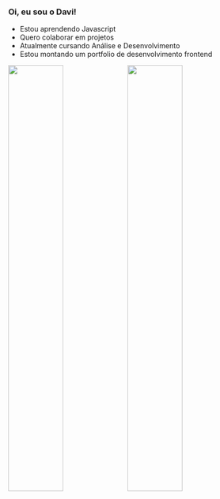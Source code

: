 ### Oi, eu sou o Davi!


-  Estou aprendendo Javascript
-  Quero colaborar em projetos
-  Atualmente cursando Análise e Desenvolvimento
-  Estou montando um portfolio de desenvolvimento frontend



<div>
<img width="47%" src="https://github-readme-stats.davi-damasio.vercel.app/api?username=davi-damasio&theme=github_dark&hide=prs,issues,&show_icons=true"/>

<img  width="47%" src="https://github-readme-stats.davi-damasio.vercel.app/api/top-langs/?username=davi-damasio&theme=github_dark"/>

</div>
<!--
[![Davi's GitHub stats](https://github-readme-stats.davi-damasio.vercel.app/api?username=davi-damasio&theme=github_dark&hide=prs,issues,&show_icons=true)](https://github.com/davi-damasio/github-readme-stats)
-->
<!--
[![Top Langs](https://github-readme-stats.davi-damasio.vercel.app/api/top-langs/?username=davi-damasio&theme=github_dark )](https://github.com/davi-damasio/github-readme-stats)
-->
